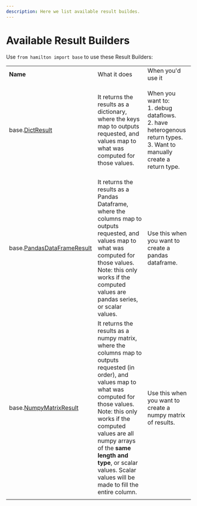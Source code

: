 ```yaml
---
description: Here we list available result buildes.
---
```


# Available Result Builders

Use `from hamilton import base` to use these Result Builders:

|                                                                                                               |                                                                                                                                                                                                                                                                                                                                   |                                                                                                                                    |
| ------------------------------------------------------------------------------------------------------------- | --------------------------------------------------------------------------------------------------------------------------------------------------------------------------------------------------------------------------------------------------------------------------------------------------------------------------------- | ---------------------------------------------------------------------------------------------------------------------------------- |
| **Name**                                                                                                      | What it does                                                                                                                                                                                                                                                                                                                      | When you'd use it                                                                                                                  |
| <p>base.<a href="https://github.com/stitchfix/hamilton/blob/main/hamilton/base.py#L31">DictResult</a><br></p> | It returns the results as a dictionary, where the keys map to outputs requested, and values map to what was computed for those values.                                                                                                                                                                                            | <p>When you want to:<br>1. debug dataflows.<br>2. have heterogenous return types.<br>3. Want to manually create a return type.</p> |
| base.[PandasDataFrameResult](https://github.com/stitchfix/hamilton/blob/main/hamilton/base.py#L39)            | It returns the results as a Pandas Dataframe, where the columns map to outputs requested, and values map to what was computed for those values. Note: this only works if the computed values are pandas series, or scalar values.                                                                                                 | Use this when you want to create a pandas dataframe.                                                                               |
| base.[NumpyMatrixResult](https://github.com/stitchfix/hamilton/blob/main/hamilton/base.py#L49)                | It returns the results as a numpy matrix, where the columns map to outputs requested (in order), and values map to what was computed for those values. Note: this only works if the computed values are all numpy arrays of the **same length and type**, or scalar values. Scalar values will be made to fill the entire column. | Use this when you want to create a numpy matrix of results.                                                                        |
|                                                                                                               |                                                                                                                                                                                                                                                                                                                                   |                                                                                                                                    |

